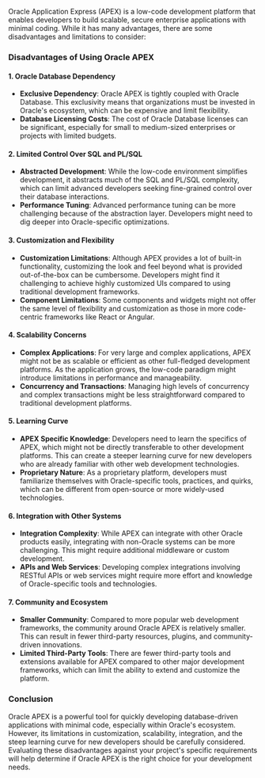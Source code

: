 Oracle Application Express (APEX) is a low-code development platform that enables developers to build scalable, secure enterprise applications with minimal coding. While it has many advantages, there are some disadvantages and limitations to consider:

### Disadvantages of Using Oracle APEX

#### 1. **Oracle Database Dependency**
- **Exclusive Dependency**: Oracle APEX is tightly coupled with Oracle Database. This exclusivity means that organizations must be invested in Oracle's ecosystem, which can be expensive and limit flexibility.
- **Database Licensing Costs**: The cost of Oracle Database licenses can be significant, especially for small to medium-sized enterprises or projects with limited budgets.

#### 2. **Limited Control Over SQL and PL/SQL**
- **Abstracted Development**: While the low-code environment simplifies development, it abstracts much of the SQL and PL/SQL complexity, which can limit advanced developers seeking fine-grained control over their database interactions.
- **Performance Tuning**: Advanced performance tuning can be more challenging because of the abstraction layer. Developers might need to dig deeper into Oracle-specific optimizations.

#### 3. **Customization and Flexibility**
- **Customization Limitations**: Although APEX provides a lot of built-in functionality, customizing the look and feel beyond what is provided out-of-the-box can be cumbersome. Developers might find it challenging to achieve highly customized UIs compared to using traditional development frameworks.
- **Component Limitations**: Some components and widgets might not offer the same level of flexibility and customization as those in more code-centric frameworks like React or Angular.

#### 4. **Scalability Concerns**
- **Complex Applications**: For very large and complex applications, APEX might not be as scalable or efficient as other full-fledged development platforms. As the application grows, the low-code paradigm might introduce limitations in performance and manageability.
- **Concurrency and Transactions**: Managing high levels of concurrency and complex transactions might be less straightforward compared to traditional development platforms.

#### 5. **Learning Curve**
- **APEX Specific Knowledge**: Developers need to learn the specifics of APEX, which might not be directly transferable to other development platforms. This can create a steeper learning curve for new developers who are already familiar with other web development technologies.
- **Proprietary Nature**: As a proprietary platform, developers must familiarize themselves with Oracle-specific tools, practices, and quirks, which can be different from open-source or more widely-used technologies.

#### 6. **Integration with Other Systems**
- **Integration Complexity**: While APEX can integrate with other Oracle products easily, integrating with non-Oracle systems can be more challenging. This might require additional middleware or custom development.
- **APIs and Web Services**: Developing complex integrations involving RESTful APIs or web services might require more effort and knowledge of Oracle-specific tools and technologies.

#### 7. **Community and Ecosystem**
- **Smaller Community**: Compared to more popular web development frameworks, the community around Oracle APEX is relatively smaller. This can result in fewer third-party resources, plugins, and community-driven innovations.
- **Limited Third-Party Tools**: There are fewer third-party tools and extensions available for APEX compared to other major development frameworks, which can limit the ability to extend and customize the platform.

### Conclusion

Oracle APEX is a powerful tool for quickly developing database-driven applications with minimal code, especially within Oracle's ecosystem. However, its limitations in customization, scalability, integration, and the steep learning curve for new developers should be carefully considered. Evaluating these disadvantages against your project's specific requirements will help determine if Oracle APEX is the right choice for your development needs.
